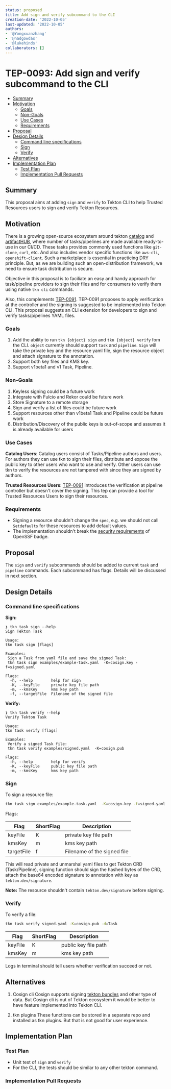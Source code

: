 ```yaml
---
status: proposed
title: Add sign and verify subcommand to the CLI
creation-date: '2022-10-05'
last-updated: '2022-10-05'
authors:
- '@Yongxuanzhang'
- '@nadgowdas'
- '@lukehinds'
collaborators: []
---
```


# TEP-0093: Add sign and verify subcommand to the CLI

<!-- toc -->
- [Summary](#summary)
- [Motivation](#motivation)
  - [Goals](#goals)
  - [Non-Goals](#non-goals)
  - [Use Cases](#use-cases)
  - [Requirements](#requirements)
- [Proposal](#proposal)
- [Design Details](#design-details)
  - [Command line specifications](#command-line-specifications)
  - [Sign](#sign)
  - [Verify](#verify)
- [Alternatives](#alternatives)
- [Implementation Plan](#implementation-plan)
  - [Test Plan](#test-plan)
  - [Implementation Pull Requests](#implementation-pull-requests)
<!-- /toc -->

## Summary

This proposal aims at adding `sign` and `verify` to Tekton CLI to help Trusted Resources users to sign and verify Tekton Resources.


## Motivation

There is a growing open-source ecosystem around tekton [catalog](https://github.com/tektoncd/catalog) and [artifactHUB](https://artifacthub.io), where number of tasks/pipelines are made available ready-to-use in our CI/CD. These tasks provides commonly used functions like `git-clone`, `curl`, etc. And also includes vendor specific functions like `aws-cli`, `openshift-client`. Such a marketplace is essential in practicing DRY principle. But, as we are building such an open-distribution framework, we need to ensure task distribution is secure.

Objective in this proposal is to faciliate an easy and handy approach for task/pipeline providers to sign their files and for consumers to verify them using native `tkn cli` commands.

Also, this complements [TEP-0091](https://github.com/tektoncd/community/blob/main/teps/0091-trusted-resources.md). TEP-0091 proposes to apply verification at the controller and the signing is suggested to be implemented into Tekton CLI. This proposal suggests an CLI extension for developers to sign and verify tasks/pipelines YAML files.

### Goals

1. Add the ability to run `tkn {object} sign` and `tkn {object} verify` fom the CLI. `object` currently should support `task` and `pipeline`. `Sign` will take the private key and the resource yaml file, sign the resource object and attach signature to the annotation.
2. Support both key files and KMS key.
3. Support v1beta1 and v1 Task, Pipeline.

### Non-Goals

1. Keyless signing could be a future work
2. Integrate with Fulcio and Rekor could be future work
3. Store Signature to a remote storage
4. Sign and verify a list of files could be future work
5. Support resources other than v1beta1 Task and Pipeline could be future work
6. Distribution/Discovery of the public keys is out-of-scope and assumes it is already available for users

### Use Cases

**Catalog Users**: Catalog users consist of Tasks/Pipeline authors and users. For authors they can use tkn to sign their files, distribute and expose the public key to other users who want to use and verify. Other users can use tkn to verify the resources are not tampered with since they are signed by authors.

**Trusted Resources Users**: [TEP-0091](https://github.com/tektoncd/community/blob/main/teps/0091-trusted-resources.md) introduces the verification at pipeline controller but doesn't cover the signing. This tep can provide a tool for Trusted Resources Users to sign their resources.

### Requirements

* Signing a resource shouldn't change the `spec`, e.g. we should not call `Setdefaults` for these resources to add default values.
* The implementation shouldn't break the [security requirements](https://bestpractices.coreinfrastructure.org/en/projects/6510) of OpenSSF badge.

## Proposal

The `sign` and `verify` subcommands should be added to current `task` and `pipeline` commands.  Each subcommand has flags. Details will be discussed in next section.

## Design Details

### Command line specifications
**Sign:**
```shell
❯ tkn task sign --help
Sign Tekton Task

Usage:
tkn task sign [flags]

Examples:
 Sign a Task from yaml file and save the signed Task:
 tkn task sign examples/example-task.yaml  -K=cosign.key -f=signed.yaml

Flags:
  -h, --help        help for sign
  -K, --keyFile     private key file path
  -m, --kmsKey      kms key path
  -f, --targetFile  Filename of the signed file
```

**Verify:**
```shell
❯ tkn task verify --help
Verify Tekton Task

Usage:
tkn task verify [flags]

Examples:
 Verify a signed Task file:
 tkn task verify examples/signed.yaml  -K=cosign.pub

Flags:
  -h, --help        help for verify
  -K, --keyFile     public key file path
  -m, --kmsKey      kms key path
```

### Sign
To sign a resource file:
```bash
tkn task sign examples/example-task.yaml  -K=cosign.key -f=signed.yaml
```
Flags:

|  Flag | ShortFlag  |  Description  |
|---|---|---|
| keyFile  | K   |  private key file path |
| kmsKey  | m   | kms key path  |
| targetFile  |  f | Filename of the signed file  |

This will read private and unmarshal yaml files to get Tekton CRD (Task/Pipeline), signing function should sign the hashed bytes of the CRD, attach the base64 encoded signature to annotation with key as `tekton.dev/signature`.

**Note:** The resource shouldn't contain `tekton.dev/signature` before signing.

### Verify
To verify a file:
```bash
tkn task verify signed.yaml -K=cosign.pub -d=Task
```

|  Flag | ShortFlag  |  Description  |
|---|---|---|
| keyFile  | K   |  public key file path |
| kmsKey  | m   | kms key path  |

Logs in terminal should tell users whether verification succeed or not.

## Alternatives

1. Cosign cli
Cosign supports signing [tekton bundles](https://github.com/sigstore/cosign#tekton-bundles) and other type of data. But Cosign cli is out of Tekton ecosystem it would be better to have feature implemented into Tekton CLI.

2. tkn plugins
These functions can be stored in a separate repo and installed as tkn plugins. But that is not good for user experience.


## Implementation Plan

### Test Plan

- Unit test of `sign` and `verify`
- For the CLI, the tests should be similar to any other tekton command.


### Implementation Pull Requests



